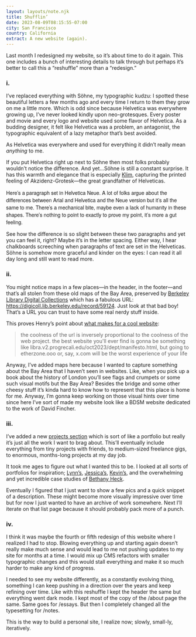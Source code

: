 ```yaml
---
layout: layouts/note.njk
title: Shufflin’
date: 2023-08-09T08:15:55-07:00
city: San Francisco
country: California
extract: A new website (again).
---
```


Last month I redesigned my website, so it’s about time to do it again. This one includes a bunch of interesting details to talk through but perhaps it’s better to call this a “reshuffle” more than a “redesign.”

### i.

I’ve replaced everything with Söhne, my typographic kudzu: I spotted these beautiful letters a few months ago and every time I return to them they grow on me a little more. Which is odd since because Helvetica was everywhere growing up, I’ve never looked kindly upon neo-grotesques. Every poster and movie and every logo and website used some flavor of Helvetica. As a budding designer, it felt like Helvetica was a problem, an antagonist, the typographic equivalent of a lazy metaphor that’s best avoided.

As Helvetica was everywhere and used for everything it didn’t really mean _anything_ to me.

If you put Helvetica right up next to Söhne then most folks probably wouldn’t notice the difference. And yet...Söhne is still a constant surprise. It has this warmth and elegance that is especially [Klim](https://klim.co.nz/), capturing the printed feeling of Akzidenz-Grotesk—the great grandfather of Helveticas.

<p style="font-family: 'Helvetica Neue', Helvetica, Arial;">Here’s a paragraph set in Helvetica Neue. A lot of folks argue about the differences between Arial and Helvetica and the Neue version but it’s all the same to me. There’s a mechanical bite, maybe even a lack of humanity in these shapes. There’s nothing to point to exactly to prove my point, it’s more a gut feeling.</p>

See how the difference is so slight between these two paragraphs and yet you can feel it, right? Maybe it’s in the letter spacing. Either way, I hear chalkboards screeching when paragraphs of text are set in the Helveticas. Söhne is somehow more graceful and kinder on the eyes: I can read it all day long and still want to read more.

### ii.

You might notice maps in a few places—in the header, in the footer—and that’s all stolen from these old maps of the Bay Area, preserved by [Berkeley Library Digital Collections](https://digicoll.lib.berkeley.edu/record/59124#?xywh=-13426%2C-2631%2C40650%2C17258&cv=) which has a fabulous URL: https://digicoll.lib.berkeley.edu/record/59124. Just look at that bad boy! That’s a URL you can trust to have some real nerdy stuff inside.

This proves Henry’s point about [what makes for a cool website](https://front-end.social/@henry/110787420208650070):

> the coolness of the url is inversely proportional to the coolness of the web project. the best website you'll ever find is gonna be something like libra.v2.progrecali.​edu/oct2023/dept/manifesto.html, but going to etherzone​.ooo or, say, x.​com will be the worst experience of your life

Anyway, I’ve added maps here because I wanted to capture something about the Bay Area that I haven’t seen in websites. Like, when you pick up a book about the history of London you’ll see flags and crumpets or some such visual motifs but the Bay Area? Besides the bridge and some other cheesy stuff it’s kinda hard to know how to represent that this place is home for me. Anyway, I’m gonna keep working on those visual hints over time since here I’ve sort of made my website look like a BDSM website dedicated to the work of David Fincher.

### iii.

I’ve added a new [projects section](https://robinrendle.com/projects/) which is sort of like a portfolio but really it’s just all the work I want to brag about. This’ll eventually include everything from tiny projects with friends, to medium-sized freelance gigs, to enormous, months-long projects at my day job.

It took me ages to figure out what I wanted this to be. I looked at all sorts of portfolios for inspiration; [Lynn’s](https://lynnandtonic.com/), [Jessica’s](https://www.jessicaharllee.com/work/etsy-web-toolkit/), [Kevin’s](https://kevinclark.ca/), and the overwhelming and yet incredible case studies of [Bethany Heck](https://heckhouse.com/work/medium/).

Eventually I figured that I just want to show a few pics and a quick snippet of a description. These might become more visually impressive over time but for now I just wanted to have an archive of work somewhere. Next I’ll iterate on that list page because it should probably pack more of a punch.

### iv.

I think it was maybe the fourth or fifth redesign of this website where I realized I had to stop. Blowing everything up and starting again doesn’t really make much sense and would lead to me not pushing updates to my site for months at a time. I would mix up CMS refactors with smaller typographic changes and this would stall everything and make it so much harder to make any kind of progress.

I needed to see my website differently, as a constantly evolving thing, something I can keep pushing in a direction over the years and keep refining over time. Like with this reshuffle I kept the header the same but everything went dark mode. I kept most of the copy of the /about page the same. Same goes for /essays. But then I completely changed all the typesetting for /notes.

This is the way to build a personal site, I realize now; slowly, small-ly, iteratively.
